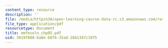 ```yaml
---
content_type: resource
description: ''
file: /media/https%3A/open-learning-course-data-rc.s3.amazonaws.com/res-6-001-electromagnetic-fields-and-energy-spring-2008/3019f880ba0eb8f635ad26b1347c1975_emfesoln_chp05.pdf
file_type: application/pdf
resourcetype: Document
title: emfesoln_chp05.pdf
uid: 3019f880-ba0e-b8f6-35ad-26b1347c1975
---
```

